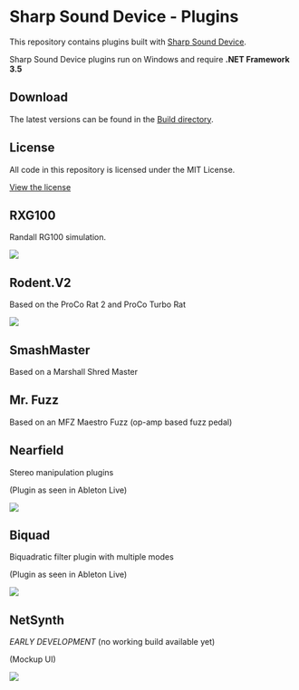 # Sharp Sound Device - Plugins

This repository contains plugins built with [Sharp Sound Device](https://github.com/ValdemarOrn/SharpSoundDevice).

Sharp Sound Device plugins run on Windows and require **.NET Framework 3.5**

## Download

The latest versions can be found in the [Build directory](https://github.com/ValdemarOrn/SharpSoundPlugins/tree/master/Builds/).

## License

All code in this repository is licensed under the MIT License.

[View the license]()

## RXG100

Randall RG100 simulation.

![](https://raw.github.com/ValdemarOrn/SharpSoundPlugins/master/img/RXG100-img.png)

## Rodent.V2

Based on the ProCo Rat 2 and ProCo Turbo Rat

![](https://raw.github.com/ValdemarOrn/SharpSoundPlugins/master/img/Rodent-img.png)

## SmashMaster

Based on a Marshall Shred Master

## Mr. Fuzz

Based on an MFZ Maestro Fuzz (op-amp based fuzz pedal)

## Nearfield

Stereo manipulation plugins

(Plugin as seen in Ableton Live)

![](https://raw.github.com/ValdemarOrn/SharpSoundPlugins/master/img/Nearfield-img.png)

## Biquad

Biquadratic filter plugin with multiple modes

(Plugin as seen in Ableton Live)

![](https://raw.github.com/ValdemarOrn/SharpSoundPlugins/master/img/Biquad-img.png)

## NetSynth

*EARLY DEVELOPMENT* (no working build available yet)

(Mockup UI)

![](https://raw.github.com/ValdemarOrn/SharpSoundPlugins/master/NetSynth/layout.png)

